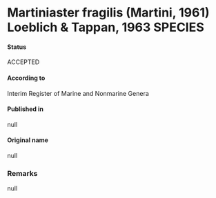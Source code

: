 Martiniaster fragilis (Martini, 1961) Loeblich & Tappan, 1963 SPECIES
=======

#### Status
ACCEPTED

#### According to
Interim Register of Marine and Nonmarine Genera

#### Published in
null

#### Original name
null

### Remarks
null